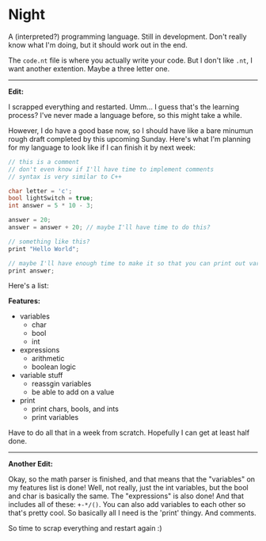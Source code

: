 # Night

A (interpreted?) programming language. Still in development. Don't really know what I'm doing, but it should work out in the end.

The `code.nt` file is where you actually write your code. But I don't like `.nt`, I want another extention. Maybe a three letter one.

---

**Edit:**

I scrapped everything and restarted. Umm... I guess that's the learning process? I've never made a language before, so this might take a while.

However, I do have a good base now, so I should have like a bare minumun rough draft completed by this upcoming Sunday. Here's what I'm planning for my language to look like if I can finish it by next week:

```.cpp
// this is a comment
// don't even know if I'll have time to implement comments
// syntax is very similar to C++

char letter = 'c';
bool lightSwitch = true;
int answer = 5 * 10 - 3;

answer = 20;
answer = answer + 20; // maybe I'll have time to do this?

// something like this?
print "Hello World";

// maybe I'll have enough time to make it so that you can print out variables
print answer;
```

Here's a list:

**Features:**

- variables
  - char
  - bool
  - int
- expressions
  - arithmetic
  - boolean logic
- variable stuff
  - reassgin variables
  - be able to add on a value
- print
  - print chars, bools, and ints
  - print variables
  
Have to do all that in a week from scratch. Hopefully I can get at least half done.

---

**Another Edit:**

Okay, so the math parser is finished, and that means that the "variables" on my features list is done! Well, not really, just the int variables, but the bool and char is basically the same. The "expressions" is also done! And that includes all of these: `+-*/()`. You can also add variables to each other so that's pretty cool. So basically all I need is the 'print' thingy. And comments.

So time to scrap everything and restart again :)
